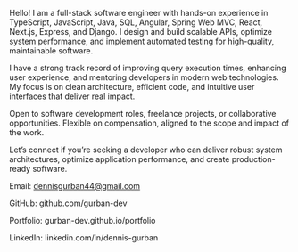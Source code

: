Hello! I am a full-stack software engineer with hands-on experience in TypeScript, JavaScript, Java, SQL, Angular, Spring Web MVC, React, Next.js, Express, and Django. I design and build scalable APIs, optimize system performance, and implement automated testing for high-quality, maintainable software.

I have a strong track record of improving query execution times, enhancing user experience, and mentoring developers in modern web technologies. My focus is on clean architecture, efficient code, and intuitive user interfaces that deliver real impact.

Open to software development roles, freelance projects, or collaborative opportunities. Flexible on compensation, aligned to the scope and impact of the work.

Let’s connect if you’re seeking a developer who can deliver robust system architectures, optimize application performance, and create production-ready software.

Email: dennisgurban44@gmail.com

GitHub: github.com/gurban-dev

Portfolio: gurban-dev.github.io/portfolio

LinkedIn: linkedin.com/in/dennis-gurban
